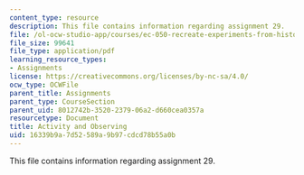 ```yaml
---
content_type: resource
description: This file contains information regarding assignment 29.
file: /ol-ocw-studio-app/courses/ec-050-recreate-experiments-from-history-inform-the-future-from-the-past-galileo-january-iap-2010/16339b9a7d52589a9b97cdcd78b55a0b_MITEC_050IAP10_assn29.pdf
file_size: 99641
file_type: application/pdf
learning_resource_types:
- Assignments
license: https://creativecommons.org/licenses/by-nc-sa/4.0/
ocw_type: OCWFile
parent_title: Assignments
parent_type: CourseSection
parent_uid: 8012742b-3520-2379-06a2-d660cea0357a
resourcetype: Document
title: Activity and Observing
uid: 16339b9a-7d52-589a-9b97-cdcd78b55a0b
---
```

This file contains information regarding assignment 29.
